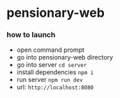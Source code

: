 # pensionary-web
### how to launch

- open command prompt
- go into pensionary-web directory
- go into server `cd server`
- install dependencies `npm i`
- run server `npm run dev`
- url: `http://localhost:8080`

